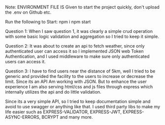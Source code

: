 Note:
    ENVIRONMENT FILE IS Given to start the project quickly, don't upload the .env on Github etc.

Run the following to Start:
    npm i
    npm start

Question 1:
    When I saw question 1, it was clearly a simple crud operation with some basic logic validation and aggregation so I tried to keep it simple.

Question 2:
    It was about to create an api to fetch weather, since only authenticated user can access it so I implemented JSON web Token Authentication,
    and I used middleware to make sure only authenticated users can access it.

Question 3:
    I have to find users near the distance of 5km, well I tried to be generic and provided the facility to the users to increase or decrease the limit. Since its an API Am working with JSON. But to enhance the user experience I am also serving html/css and js files through express which internally utilizes the api and do little validation.


Since its a very simple API, so I tried to keep documentation simple and avoid to use swagger or anything like that. I used third party libs to make my life easier such as EXPRESS-VALIDATOR, EXPRESS-JWT, EXPRESS-ASYNC-ERRORS, BCRYPT and many more.

